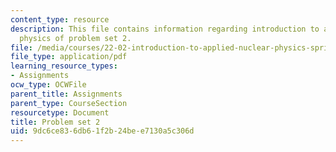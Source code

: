 ```yaml
---
content_type: resource
description: This file contains information regarding introduction to applied nuclear
  physics of problem set 2.
file: /media/courses/22-02-introduction-to-applied-nuclear-physics-spring-2012/9dc6ce836db61f2b24bee7130a5c306d_MIT22_02S12_pset2.pdf
file_type: application/pdf
learning_resource_types:
- Assignments
ocw_type: OCWFile
parent_title: Assignments
parent_type: CourseSection
resourcetype: Document
title: Problem set 2
uid: 9dc6ce83-6db6-1f2b-24be-e7130a5c306d
---
```

